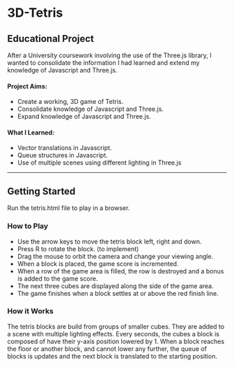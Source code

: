 # 3D-Tetris

## Educational Project  
After a University coursework involving the use of the Three.js library, I wanted to consolidate the information I had learned and extend my knowledge of Javascript and Three.js.

#### Project Aims:
- Create a working, 3D game of Tetris.
- Consolidate knowledge of Javascript and Three.js.
- Expand knowledge of Javascript and Three.js.

#### What I Learned:
- Vector translations in Javascript.
- Queue structures in Javascript.
- Use of multiple scenes using different lighting in Three.js 

-------------------------------------------------------

## Getting Started
Run the tetris.html file to play in a browser.

### How to Play
- Use the arrow keys to move the tetris block left, right and down.
- Press R to rotate the block. (to implement)
- Drag the mouse to orbit the camera and change your viewing angle.
- When a block is placed, the game score is incremented.
- When a row of the game area is filled, the row is destroyed and a bonus is added to the game score.
- The next three cubes are displayed along the side of the game area. 
- The game finishes when a block settles at or above the red finish line.

### How it Works
The tetris blocks are build from groups of smaller cubes. They are added to a scene with multiple lighting effects. Every seconds, the cubes a block is composed of have their y-axis position lowered by 1. When a block reaches the floor or another block, and cannot lower any further, the queue of blocks is updates and the next block is translated to the starting position.

